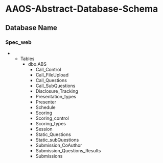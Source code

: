 # AAOS-Abstract-Database-Schema

## Database Name

### Spec_web

- - Tables
	- dbo.ABS
		- Call_Control
		- Call_FileUpload
		- Call_Questions
		- Call_SubQuestions
		- Disclosure_Tracking
		- Presentation_types
		- Presenter
		- Schedule
		- Scoring
		- Scoring_control
		- Scoring_types
		- Session
		- Static_Questions
		- Static_subQuestions
		- Submission_CoAuthor
		- Submission_Questions_Results 
		- Submissions
